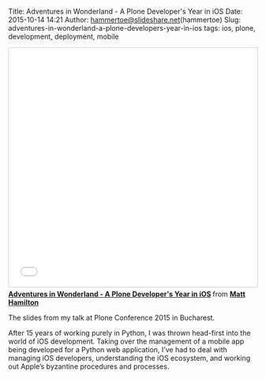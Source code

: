 Title: Adventures in Wonderland - A Plone Developer's Year in iOS
Date: 2015-10-14 14:21
Author: hammertoe@slideshare.net(hammertoe)
Slug: adventures-in-wonderland-a-plone-developers-year-in-ios
tags: ios, plone, development, deployment, mobile

<iframe src="//www.slideshare.net/slideshow/embed_code/key/dZMdjvqTcDgJYB" width="595" height="485" frameborder="0" marginwidth="0" marginheight="0" scrolling="no" style="border:1px solid #CCC; border-width:1px; margin-bottom:5px; max-width: 100%;" allowfullscreen> </iframe> <div style="margin-bottom:5px"> <strong> <a href="//www.slideshare.net/hammertoe/adventures-in-wonderland-a-plone-developers-year-in-ios" title="Adventures in Wonderland - A Plone Developer&#x27;s Year in iOS" target="_blank">Adventures in Wonderland - A Plone Developer&#x27;s Year in iOS</a> </strong> from <strong><a href="//www.slideshare.net/hammertoe" target="_blank">Matt Hamilton</a></strong> </div>

The slides from my talk at Plone Conference 2015 in Bucharest.

After 15 years of working purely in Python, I was thrown head-first into
the world of iOS development. Taking over the management of a mobile app
being developed for a Python web application, I’ve had to deal with
managing iOS developers, understanding the iOS ecosystem, and working
out Apple’s byzantine procedures and processes.

